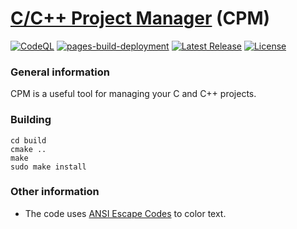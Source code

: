 # [C/C++ Project Manager](https://github.com/vkeshav300/cpm) (CPM)
[![CodeQL](https://github.com/vkeshav300/cpm/actions/workflows/codeql.yml/badge.svg)](https://github.com/vkeshav300/cpm/actions/workflows/codeql.yml)
[![pages-build-deployment](https://github.com/vkeshav300/cpm/actions/workflows/pages/pages-build-deployment/badge.svg)](https://github.com/vkeshav300/cpm/actions/workflows/pages/pages-build-deployment)
[![Latest Release](https://img.shields.io/badge/Latest_Release-None-blue.svg?style=rounded-square)](https://github.com/vkeshav300/cpm/releases)
[![License](https://img.shields.io/badge/License-CC0_1.0_Universal-yellow.svg?style=rounded-square)](https://github.com/vkeshav300/cpm/blob/master/LICENSE)

### General information
CPM is a useful tool for managing your C and C++ projects.

### Building
```
cd build
cmake ..
make
sudo make install
```

### Other information
- The code uses [ANSI Escape Codes](https://gist.github.com/fnky/458719343aabd01cfb17a3a4f7296797) to color text.
